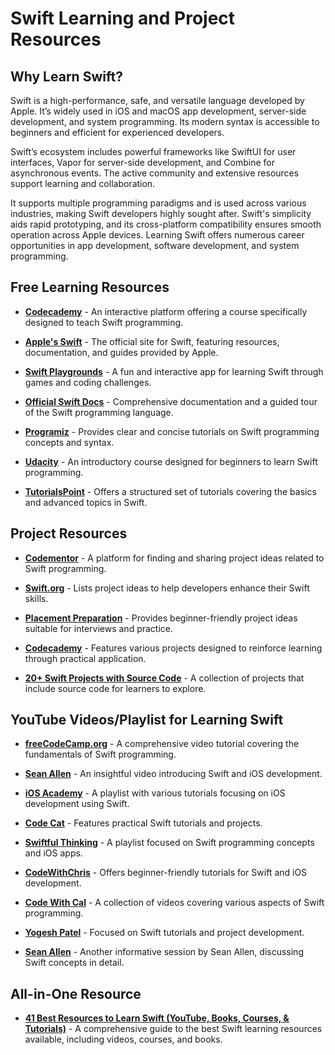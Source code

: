 # Swift Learning and Project Resources

## Why Learn Swift?
Swift is a high-performance, safe, and versatile language developed by Apple. It’s widely used in iOS and macOS app development, server-side development, and system programming. Its modern syntax is accessible to beginners and efficient for experienced developers.

Swift’s ecosystem includes powerful frameworks like SwiftUI for user interfaces, Vapor for server-side development, and Combine for asynchronous events. The active community and extensive resources support learning and collaboration.

It supports multiple programming paradigms and is used across various industries, making Swift developers highly sought after. Swift's simplicity aids rapid prototyping, and its cross-platform compatibility ensures smooth operation across Apple devices. Learning Swift offers numerous career opportunities in app development, software development, and system programming.

## Free Learning Resources
- **[Codecademy](https://www.codecademy.com/learn/learn-swift)** - An interactive platform offering a course specifically designed to teach Swift programming.

- **[Apple's Swift](https://developer.apple.com/swift/)** - The official site for Swift, featuring resources, documentation, and guides provided by Apple.
  
- **[Swift Playgrounds](https://developer.apple.com/swift-playgrounds/)** - A fun and interactive app for learning Swift through games and coding challenges.
  
- **[Official Swift Docs](https://docs.swift.org/swift-book/documentation/the-swift-programming-language/guidedtour/)** - Comprehensive documentation and a guided tour of the Swift programming language.
  
- **[Programiz](https://www.programiz.com/swift-programming)** - Provides clear and concise tutorials on Swift programming concepts and syntax.
  
- **[Udacity](https://www.udacity.com/course/swift-for-beginners--ud1022)** - An introductory course designed for beginners to learn Swift programming.
  
- **[TutorialsPoint](https://www.tutorialspoint.com/swift/index.htm)** - Offers a structured set of tutorials covering the basics and advanced topics in Swift.

## Project Resources
- **[Codementor](https://www.codementor.io/projects/swift)** - A platform for finding and sharing project ideas related to Swift programming.
  
- **[Swift.org](https://www.swift.org/project-ideas/)** - Lists project ideas to help developers enhance their Swift skills.
  
- **[Placement Preparation](https://www.placementpreparation.io/blog/swift-project-ideas-for-beginners/)** - Provides beginner-friendly project ideas suitable for interviews and practice.
  
- **[Codecademy](https://www.codecademy.com/projects/language/swift)** - Features various projects designed to reinforce learning through practical application.
  
- **[20+ Swift Projects with Source Code](https://www.kashipara.com/project/category/latest_swift-project-source-code_7)** - A collection of projects that include source code for learners to explore.

## YouTube Videos/Playlist for Learning Swift
- **[freeCodeCamp.org](https://youtu.be/8Xg7E9shq0U?si=c-PuncuxxSRG5ZZe)** - A comprehensive video tutorial covering the fundamentals of Swift programming.
  
- **[Sean Allen](https://youtu.be/CwA1VWP0Ldw?si=vgDBR6qvcqKvt5CG)** - An insightful video introducing Swift and iOS development.
  
- **[iOS Academy](https://youtube.com/playlist?list=PL5PR3UyfTWvfacnfUsvNcxIiKIgidNRoW&si=8RKXsWwmD1j4CE6-)** - A playlist with various tutorials focusing on iOS development using Swift.
  
- **[Code Cat](https://youtube.com/playlist?list=PLb5R4QC2DtFv3MvfG42Cd5La34Hwj4pY6&si=tV7XPXFUbvP4a4j6)** - Features practical Swift tutorials and projects.
  
- **[Swiftful Thinking](https://youtube.com/playlist?list=PLwvDm4VfkdpiLvzZFJI6rVIBtdolrJBVB&si=GgMHNiGmElkgQWTO)** - A playlist focused on Swift programming concepts and iOS apps.
  
- **[CodeWithChris](https://youtube.com/playlist?list=PLMRqhzcHGw1ZqzYnpIuQAn2rcjhOtbqGX&si=MsDEKEiHQjmlHSNb)** - Offers beginner-friendly tutorials for Swift and iOS development.
  
- **[Code With Cal](https://youtube.com/playlist?list=PLnQbggnVfvo2wIr4kV1h6208xk1pPf2F0&si=66GFYg-Lzp9D7SE7)** - A collection of videos covering various aspects of Swift programming.
  
- **[Yogesh Patel](https://youtube.com/playlist?list=PLWZIhpNhtvfqBd00bF3ouroGHMPe-iroO&si=pXbQVJp6QHyZ148Q)** - Focused on Swift tutorials and project development.
- **[Sean Allen](https://youtu.be/b1oC7sLIgpI?si=S607C-n4RMwFFyI8)** - Another informative session by Sean Allen, discussing Swift concepts in detail.

## All-in-One Resource
- **[41 Best Resources to Learn Swift (YouTube, Books, Courses, & Tutorials)](https://www.mltut.com/best-resources-to-learn-swift/)** - A comprehensive guide to the best Swift learning resources available, including videos, courses, and books.
